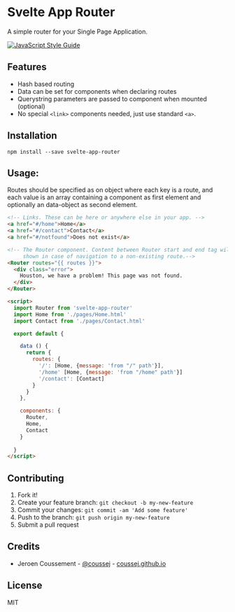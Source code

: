 # Svelte App Router

A simple router for your Single Page Application.

[![JavaScript Style Guide](https://cdn.rawgit.com/standard/standard/master/badge.svg)](https://github.com/standard/standard)

## Features

* Hash based routing
* Data can be set for components when declaring routes
* Querystring parameters are passed to component when mounted (optional)
* No special `<link>` components needed, just use standard `<a>`.

## Installation

```
npm install --save svelte-app-router
```

## Usage:

Routes should be specified as on object where each key is a route, and each value is an array containing a component as first element and optionally an data-object as second element.

```html
<!-- Links. These can be here or anywhere else in your app. -->
<a href="#/home">Home</a>
<a href="#/contact">Contact</a>
<a href="#/notfound">Does not exist</a>

<!-- The Router component. Content between Router start and end tag will be 
     shown in case of navigation to a non-existing route.-->
<Router routes="{{ routes }}">
  <div class="error">
    Houston, we have a problem! This page was not found.
  </div>
</Router>

<script>
  import Router from 'svelte-app-router'
  import Home from './pages/Home.html'
  import Contact from './pages/Contact.html'

  export default {

    data () {
      return {
        routes: {
          '/': [Home, {message: 'from "/" path'}],
          '/home' [Home, {message: 'from "/home" path'}]
          '/contact': [Contact]
        }
      }
    },

    components: {
      Router,
      Home,
      Contact
    }
  
  }
</script>
```

## Contributing

1. Fork it!
2. Create your feature branch: `git checkout -b my-new-feature`
3. Commit your changes: `git commit -am 'Add some feature'`
4. Push to the branch: `git push origin my-new-feature`
5. Submit a pull request

## Credits

* Jeroen Coussement - [@coussej](https://twitter.com/coussej) - [coussej.github.io](http://coussej.github.io)

## License

MIT